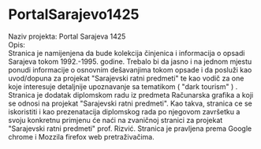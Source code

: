 # PortalSarajevo1425
Naziv projekta: Portal Sarajeva 1425 <br>
Opis:<br>
Stranica je namijenjena da bude kolekcija činjenica i informacija o opsadi Sarajeva tokom 1992.-1995. godine. Trebalo bi da jasno i na jednom mjestu ponudi informacije o osnovnim dešavanjima tokom opsade i da posluži kao uvod/dopuna za projekat "Sarajevski ratni predmeti" te kao vodič za one koje interesuje detaljnije upoznavanje sa tematikom ( "dark tourism" ) . Stranica je dodatak diplomskom radu iz predmeta Računarska grafika a koji se odnosi na projekat "Sarajevski ratni predmeti". Kao takva, stranica ce se iskoristiti i kao prezenatacija diplomskog rada po njegovom završetku a svoju konkretnu primjenu će naći na zvaničnoj stranici za projekat "Sarajevski ratni predmeti" prof. Rizvić. Stranica je pravljena prema Google chrome i Mozzila firefox web pretraživačima.
